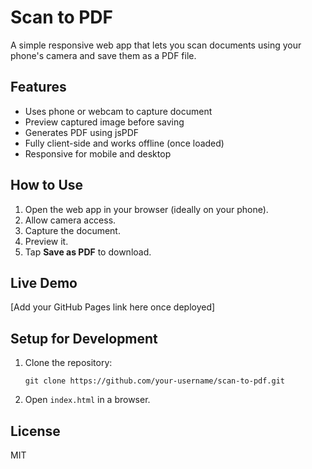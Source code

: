 # Scan to PDF

A simple responsive web app that lets you scan documents using your phone's camera and save them as a PDF file.

## Features
- Uses phone or webcam to capture document
- Preview captured image before saving
- Generates PDF using jsPDF
- Fully client-side and works offline (once loaded)
- Responsive for mobile and desktop

## How to Use
1. Open the web app in your browser (ideally on your phone).
2. Allow camera access.
3. Capture the document.
4. Preview it.
5. Tap **Save as PDF** to download.

## Live Demo
[Add your GitHub Pages link here once deployed]

## Setup for Development
1. Clone the repository:
   ```
   git clone https://github.com/your-username/scan-to-pdf.git
   ```
2. Open `index.html` in a browser.

## License
MIT
